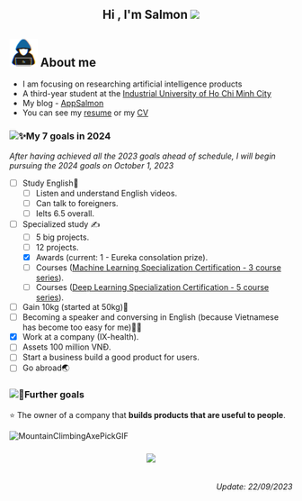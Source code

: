 
<h2 align="center"><b>Hi , I'm Salmon </b><img src="https://media.giphy.com/media/hvRJCLFzcasrR4ia7z/giphy.gif" width="35"></h2>

## <picture><img src = "https://github.com/0xAbdulKhalid/0xAbdulKhalid/raw/main/assets/mdImages/about_me.gif" width = 50px></picture> **About me**

- I am focusing on researching artificial intelligence products
- A third-year student at the [Industrial University of Ho Chi Minh City](https://iuh.edu.vn/)
- My blog - [AppSalmon](https://appsalmon.github.io/)
- You can see my [resume](https://appsalmon.github.io/about/#2) or my [CV](https://github.com/AppSalmon/AppSalmon/blob/main/DaoXuanHoangTuan_cv_21_2_2024.pdf)



<!-- ### <img src="https://media.giphy.com/media/iY8CRBdQXODJSCERIr/giphy.gif" width="35"><b>✨My 5 goals in 2023</b>

- [Unknown] Won a scholarship for the 1st semester of the 3rd year. (This goal mus wait until 2024 to have result)
- [X] Learned 1500 English words (Until 30/9/2023 > 1800 English words).
- [X] Completed 3 big projects, 5 projects and won awards, priority in AI field - (Until 30/9/2023: 5+ big projects, 10+ projects, 2 award).
- [X] Speakers in a hall of > 500 people.
- [X] Go to practice (Internship at [RTA](https://rta.vn/) company).

== After having achieved all the 2023 goals ahead of schedule, I will begin pursuing the 2024 goals on October 1, 2023 ==
-->

### <img src="https://media.giphy.com/media/iY8CRBdQXODJSCERIr/giphy.gif" width="35"><b>✨My 7 goals in 2024</b>

*After having achieved all the 2023 goals ahead of schedule, I will begin pursuing the 2024 goals on October 1, 2023*

- [ ] Study English🗽
  - [ ] Listen and understand English videos.
  - [ ] Can talk to foreigners.
  - [ ] Ielts 6.5 overall.
- [ ] Specialized study ✍️
  - [ ] 5 big projects. <!-- (UITDS2023 - Fact checking for Vietnamese✅, VietNamDatathon2023 - AIstyle✅, DataGotTalent - EDA Data Cinema Company✅, Dery startup) -->
  - [ ] 12 projects. <!-- (Todolist website✅, Implementation Neural Network Recognize The Shape Of Objects✅, Training python lecture✅, Common Repcounting Accuracy)-->
  - [X] Awards (current: 1 - Eureka consolation prize).
  - [ ] Courses ([Machine Learning Specialization Certification - 3 course series](https://www.coursera.org/specializations/machine-learning-introduction)).
  - [ ] Courses ([Deep Learning Specialization Certification - 5 course series](https://www.coursera.org/specializations/deep-learning)).
- [ ] Gain 10kg (started at 50kg)💪
- [ ] Becoming a speaker and conversing in English (because Vietnamese has become too easy for me)👨‍💼
- [X] Work at a company (IX-health).
- [ ] Assets 100 million VNĐ.
- [ ] Start a business build a good product for users.
- [ ] Go abroad🌏

### <img src="https://media.giphy.com/media/iY8CRBdQXODJSCERIr/giphy.gif" width="35"><b>🌠Further goals</b>
⭐ The owner of a company that **builds products that are useful to people**.


![MountainClimbingAxePickGIF](https://github.com/AppSalmon/AppSalmon/assets/120777599/340a994a-f691-41f6-9630-3b8ba009f550)

### <a src="" width="35"><b></b>

<div align="center">

<img src="https://user-images.githubusercontent.com/73097560/115834477-dbab4500-a447-11eb-908a-139a6edaec5c.gif"><br><br>

  <p align="right"><em>Update: 22/09/2023</em></p>

